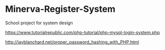 # Minerva-Register-System
School project for system design

https://www.tutorialrepublic.com/php-tutorial/php-mysql-login-system.php

http://jayblanchard.net/proper_password_hashing_with_PHP.html
